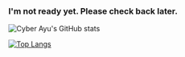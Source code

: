 ### I'm not ready yet. Please check back later.

![Cyber Ayu's GitHub stats](https://github-readme-stats.vercel.app/api?username=cyberayu&show_icons=true&theme=default)

[![Top Langs](https://github-readme-stats.vercel.app/api/top-langs/?username=cyberayu)](https://github.com/anuraghazra/github-readme-stats)

<!--
**cyberayu/cyberayu** is a ✨ _special_ ✨ repository because its `README.md` (this file) appears on your GitHub profile.

Here are some ideas to get you started:

- 🔭 I’m currently working on ...
- 🌱 I’m currently learning ...
- 👯 I’m looking to collaborate on ...
- 🤔 I’m looking for help with ...
- 💬 Ask me about ...
- 📫 How to reach me: ...
- 😄 Pronouns: ...
- ⚡ Fun fact: ...
-->
